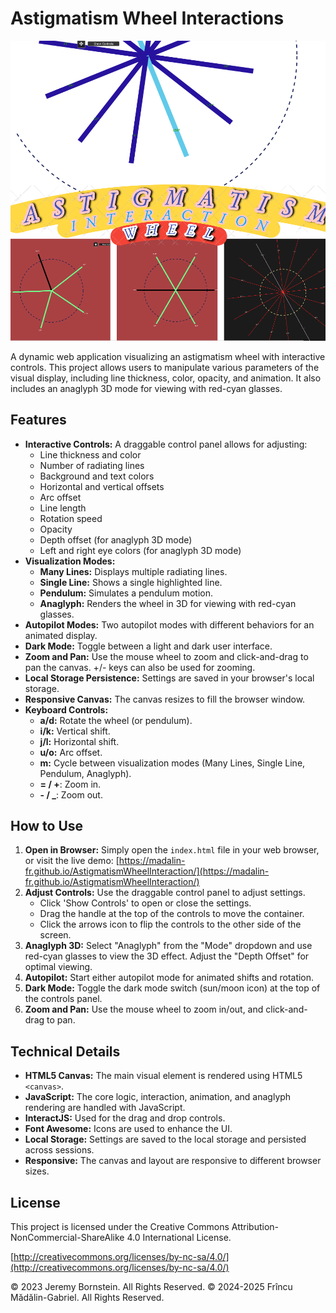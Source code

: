 # Astigmatism Wheel Interactions

[![Preview](assets/preview-image-3.png)](https://madalin-fr.github.io/AstigmatismWheelInteraction/)

A dynamic web application visualizing an astigmatism wheel with interactive controls. This project allows users to manipulate various parameters of the visual display, including line thickness, color, opacity, and animation. It also includes an anaglyph 3D mode for viewing with red-cyan glasses.

## Features

*   **Interactive Controls:** A draggable control panel allows for adjusting:
    *   Line thickness and color
    *   Number of radiating lines
    *   Background and text colors
    *   Horizontal and vertical offsets
    *   Arc offset
    *   Line length
    *   Rotation speed
    *   Opacity 
    *   Depth offset (for anaglyph 3D mode)
    *   Left and right eye colors (for anaglyph 3D mode)
*   **Visualization Modes:**
    *   **Many Lines:** Displays multiple radiating lines.
    *   **Single Line:**  Shows a single highlighted line.
    *   **Pendulum:**  Simulates a pendulum motion.
    *   **Anaglyph:**  Renders the wheel in 3D for viewing with red-cyan glasses.
*   **Autopilot Modes:** Two autopilot modes with different behaviors for an animated display.
*   **Dark Mode:** Toggle between a light and dark user interface.
*   **Zoom and Pan:**  Use the mouse wheel to zoom and click-and-drag to pan the canvas.  +/- keys can also be used for zooming.
*   **Local Storage Persistence:** Settings are saved in your browser's local storage.
*   **Responsive Canvas:** The canvas resizes to fill the browser window.
*   **Keyboard Controls:**
    *   **a/d:** Rotate the wheel (or pendulum).
    *   **i/k:** Vertical shift.
    *   **j/l:** Horizontal shift.
    *   **u/o:** Arc offset.
    *   **m:** Cycle between visualization modes (Many Lines, Single Line, Pendulum, Anaglyph).
    * **= / +**: Zoom in.
    * **- / _**: Zoom out.

## How to Use

1.  **Open in Browser:** Simply open the `index.html` file in your web browser, or visit the live demo: [https://madalin-fr.github.io/AstigmatismWheelInteraction/](https://madalin-fr.github.io/AstigmatismWheelInteraction/)
2.  **Adjust Controls:** Use the draggable control panel to adjust settings.
    *   Click 'Show Controls' to open or close the settings.
    *   Drag the handle at the top of the controls to move the container.
    *   Click the arrows icon to flip the controls to the other side of the screen.
3.  **Anaglyph 3D:** Select "Anaglyph" from the "Mode" dropdown and use red-cyan glasses to view the 3D effect.  Adjust the "Depth Offset" for optimal viewing.
4.  **Autopilot:** Start either autopilot mode for animated shifts and rotation.
5.  **Dark Mode:** Toggle the dark mode switch (sun/moon icon) at the top of the controls panel.
6.  **Zoom and Pan:** Use the mouse wheel to zoom in/out, and click-and-drag to pan.

## Technical Details

*   **HTML5 Canvas:** The main visual element is rendered using HTML5 `<canvas>`.
*   **JavaScript:** The core logic, interaction, animation, and anaglyph rendering are handled with JavaScript.
*   **InteractJS:** Used for the drag and drop controls.
*   **Font Awesome:** Icons are used to enhance the UI.
*   **Local Storage:** Settings are saved to the local storage and persisted across sessions.
*   **Responsive:** The canvas and layout are responsive to different browser sizes.

## License

This project is licensed under the Creative Commons Attribution-NonCommercial-ShareAlike 4.0 International License.

[http://creativecommons.org/licenses/by-nc-sa/4.0/](http://creativecommons.org/licenses/by-nc-sa/4.0/)

© 2023 Jeremy Bornstein. All Rights Reserved.
© 2024-2025 Frîncu Mădălin-Gabriel. All Rights Reserved.
